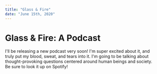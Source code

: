 ```yaml
---
title: "Glass & Fire"
date: "June 15th, 2020"
---
```


# Glass & Fire: A Podcast

I'll be releasing a new podcast very soon! I'm super excited about it, and truly put my blood, sweat, and tears into it. I'm going to be talking about thought-provoking questions centered around human beings and society. Be sure to look it up on Spotify!